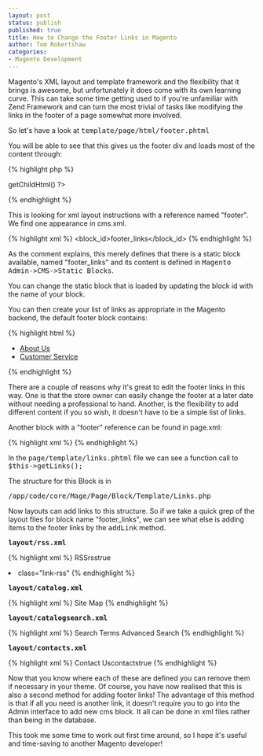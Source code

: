 ```yaml
---
layout: post
status: publish
published: true
title: How to Change the Footer Links in Magento
author: Tom Robertshaw
categories:
- Magento Development
---
```

Magento's XML layout and template framework and the flexibility that it brings is awesome, but unfortunately it does come with its own learning curve.  This can take some time getting used to if you're unfamiliar with Zend Framework and can turn the most trivial of tasks like modifying the links in the footer of a page somewhat more involved.

So let's have a look at <tt>template/page/html/footer.phtml</tt>

You will be able to see that this gives us the footer div and loads most of the content through:

{% highlight php %}
<?php echo $this->getChildHtml() ?>
{% endhighlight %}

This is looking for xml layout instructions with a reference named "footer".  We find one appearance in cms.xml.

{% highlight xml %}
<reference name="footer">
    <block type="cms/block" name="cms_footer_links" before="footer_links">
         <!--
              The content of this block is taken from the database by its block_id.
              You can manage it in admin CMS -> Static Blocks
          -->
        <action method="setBlockId"><block_id>footer_links</block_id></action>
    </block>
</reference>
{% endhighlight %}

As the comment explains, this merely defines that there is a static block available, named "footer_links" and its content is defined in <tt>Magento Admin->CMS->Static Blocks</tt>.

You can change the static block that is loaded by updating the block id with the name of your block.

You can then create your list of links as appropriate in the Magento backend, the default footer block contains:

{% highlight html %}
<ul>
    <li><a href="{{store direct_url="about-magento-demo-store"}}">About Us</a></li>
    <li class="last"><a href="{{store direct_url="customer-service"}}">Customer Service</a></li>
</ul>
{% endhighlight %}

There are a couple of reasons why it's great to edit the footer links in this way.  One is that the store owner can easily change the footer at a later date without needing a professional to hand.  Another, is the flexibility to add different content if you so wish, it doesn't have to be a simple list of links.

Another block with a "footer" reference can be found in page.xml:

{% highlight xml %}
<block type="page/html_footer" name="footer" as="footer" template="page/html/footer.phtml">
    <block type="page/template_links" name="footer_links" as="footer_links" template="page/template/links.phtml"/>
</block>
{% endhighlight %}

In the <tt>page/template/links.phtml</tt> file we can see a function call to <tt>$this->getLinks();</tt>

The structure for this Block is in 

<pre lang="text">/app/code/core/Mage/Page/Block/Template/Links.php</pre>

Now layouts can add links to this structure.  So if we take a quick grep of the layout files for block name "footer_links", we can see what else is adding items to the footer links by the <tt>addLink</tt> method.

<strong><tt>layout/rss.xml</tt></strong>

{% highlight xml %}
<reference name="footer_links">
    <action method="addLink" translate="label title" module="rss" ifconfig="rss/config/active"><label>RSS</label><url>rss</url><title>RSS</title><prepare>true</prepare><urlParams/><position/><li/><a>class="link-rss"</a></action>
</reference>
{% endhighlight %}

<strong><tt>layout/catalog.xml</tt></strong>

{% highlight xml %}
<reference name="footer_links">
    <action method="addLink" translate="label title" module="catalog" ifconfig="catalog/seo/site_map"><label>Site Map</label><url helper="catalog/map/getCategoryUrl" /><title>Site Map</title></action>
</reference>
{% endhighlight %}


<strong><tt>layout/catalogsearch.xml</tt></strong>

{% highlight xml %}
<reference name="footer_links">
    <action method="addLink" translate="label title" module="catalogsearch" ifconfig="catalog/seo/search_terms">
        <label>Search Terms</label>
        <url helper="catalogsearch/getSearchTermUrl" />
        <title>Search Terms</title>
    </action>
    <action method="addLink" translate="label title" module="catalogsearch">
        <label>Advanced Search</label>
        <url helper="catalogsearch/getAdvancedSearchUrl" />
        <title>Advanced Search</title>
    </action>
</reference>
{% endhighlight %}

<strong><tt>layout/contacts.xml</tt></strong>

{% highlight xml %}
<reference name="footer_links">
    <action method="addLink" translate="label title" module="contacts" ifconfig="contacts/contacts/enabled"><label>Contact Us</label><url>contacts</url><title>Contact Us</title><prepare>true</prepare></action>
</reference>
{% endhighlight %}

Now that you know where each of these are defined you can remove them if necessary in your theme.  Of course, you have now realised that this is also a second method for adding footer links!  The advantage of this method is that if all you need is another link, it doesn't require you to go into the Admin interface to add new cms block.   It all can be done in xml files rather than being in the database.

This took me some time to work out first time around, so I hope it's useful and time-saving to another Magento developer! 
